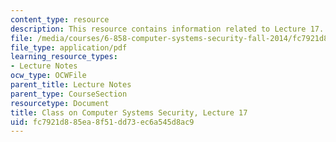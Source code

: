```yaml
---
content_type: resource
description: This resource contains information related to Lecture 17.
file: /media/courses/6-858-computer-systems-security-fall-2014/fc7921d885ea8f51dd73ec6a545d8ac9_MIT6_858F14_lec17.pdf
file_type: application/pdf
learning_resource_types:
- Lecture Notes
ocw_type: OCWFile
parent_title: Lecture Notes
parent_type: CourseSection
resourcetype: Document
title: Class on Computer Systems Security, Lecture 17
uid: fc7921d8-85ea-8f51-dd73-ec6a545d8ac9
---
```

